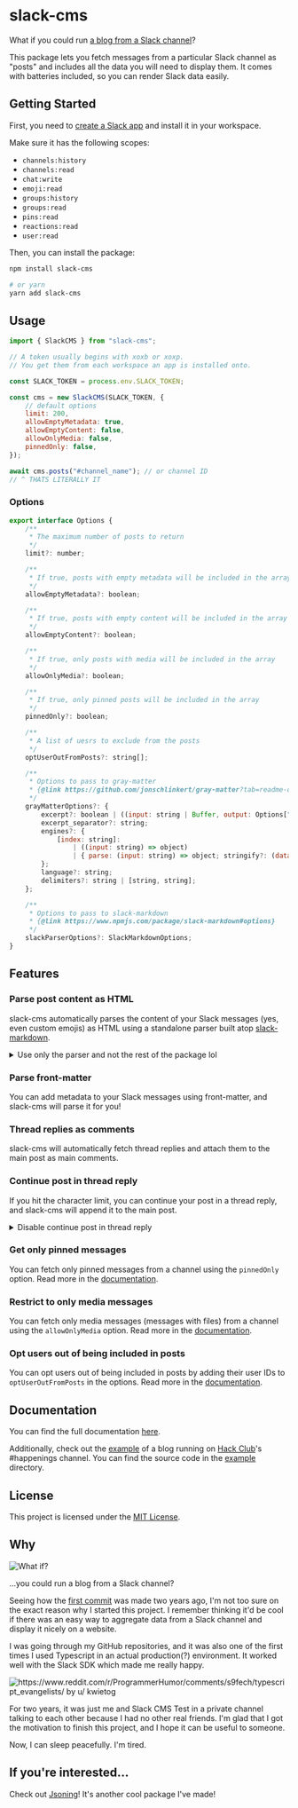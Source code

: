 # slack-cms

What if you could run [a blog from a Slack channel](https://slack-cms.netlify.app/)?

This package lets you fetch messages from a particular Slack channel as "posts" and includes all the data you will need to display them. It comes with batteries included, so you can render Slack data easily.

## Getting Started

First, you need to [create a Slack app](https://api.slack.com/apps) and install it in your workspace.

Make sure it has the following scopes:

- `channels:history`
- `channels:read`
- `chat:write`
- `emoji:read`
- `groups:history`
- `groups:read`
- `pins:read`
- `reactions:read`
- `user:read`

Then, you can install the package:

```bash
npm install slack-cms

# or yarn
yarn add slack-cms
```

## Usage

```javascript
import { SlackCMS } from "slack-cms";

// A token usually begins with xoxb or xoxp.
// You get them from each workspace an app is installed onto.

const SLACK_TOKEN = process.env.SLACK_TOKEN;

const cms = new SlackCMS(SLACK_TOKEN, {
	// default options
	limit: 200,
	allowEmptyMetadata: true,
	allowEmptyContent: false,
	allowOnlyMedia: false,
	pinnedOnly: false,
});

await cms.posts("#channel_name"); // or channel ID
// ^ THATS LITERALLY IT
```

### Options

```js
export interface Options {
	/**
	 * The maximum number of posts to return
	 */
	limit?: number;

	/**
	 * If true, posts with empty metadata will be included in the array
	 */
	allowEmptyMetadata?: boolean;

	/**
	 * If true, posts with empty content will be included in the array
	 */
	allowEmptyContent?: boolean;

	/**
	 * If true, only posts with media will be included in the array
	 */
	allowOnlyMedia?: boolean;

	/**
	 * If true, only pinned posts will be included in the array
	 */
	pinnedOnly?: boolean;

	/**
	 * A list of uesrs to exclude from the posts
	 */
	optUserOutFromPosts?: string[];

	/**
	 * Options to pass to gray-matter
	 * {@link https://github.com/jonschlinkert/gray-matter?tab=readme-ov-file#options}
	 */
	grayMatterOptions?: {
		excerpt?: boolean | ((input: string | Buffer, output: Options["grayMatterOptions"]) => string);
		excerpt_separator?: string;
		engines?: {
			[index: string]:
				| ((input: string) => object)
				| { parse: (input: string) => object; stringify?: (data: object) => string };
		};
		language?: string;
		delimiters?: string | [string, string];
	};

	/**
	 * Options to pass to slack-markdown
	 * {@link https://www.npmjs.com/package/slack-markdown#options}
	 */
	slackParserOptions?: SlackMarkdownOptions;
}
```

## Features

### Parse post content as HTML

slack-cms automatically parses the content of your Slack messages (yes, even custom emojis) as HTML using a standalone parser built atop [slack-markdown](https://npmjs.com/package/slack-markdown).

<details>
  <summary>Use only the parser and not the rest of the package lol</summary>
  
  ```javascript
  import { parse } from "slack-cms";

  // workaround to render custom Slack emojis
  // omit the next two lines if you don't mind not rendering custom emojis
  const { WebClient } = require("@slack/web-api");
  const web = new WebClient(process.env.SLACK_TOKEN);

  parse("*hello*").then((post) => {
    console.log(post, web, options); // <b>hello</b>
  });

  // Parsing options:
  // https://khalby786.github.io/slack-cms/functions/helpers_parse.parse.html
  ```
</details>

### Parse front-matter

You can add metadata to your Slack messages using front-matter, and slack-cms will parse it for you!

### Thread replies as comments

slack-cms will automatically fetch thread replies and attach them to the main post as main comments.

### Continue post in thread reply

If you hit the character limit, you can continue your post in a thread reply, and slack-cms will append it to the main post.

<details>
  <summary>Disable continue post in thread reply</summary>
  Add a 

  ```
  ---
  continuation: false
  ---
  ```
  to the front-matter to your thread reply.
</details>

### Get only pinned messages

You can fetch only pinned messages from a channel using the `pinnedOnly` option. Read more in the [documentation](https://khalby786.github.io/slack-cms/interfaces/interfaces_Options.Options.html#pinnedOnly).

### Restrict to only media messages

You can fetch only media messages (messages with files) from a channel using the `allowOnlyMedia` option. Read more in the [documentation](https://khalby786.github.io/slack-cms/interfaces/interfaces_Options.Options.html#allowOnlyMedia).

### Opt users out of being included in posts

You can opt users out of being included in posts by adding their user IDs to `optUserOutFromPosts` in the options. Read more in the [documentation](https://khalby786.github.io/slack-cms/interfaces/interfaces_Options.Options.html#optUserOutFromPosts).

## Documentation

You can find the full documentation [here](https://khalby786.github.io/slack-cms/).

Additionally, check out the [example](https://slack-cms.netlify.app/) of a blog running on [Hack Club](https://hackclub.com/)'s #happenings channel. You can find the source code in the [example](https://github.com/khalby786/slack-cms/tree/main/example) directory.

## License

This project is licensed under the [MIT License](https://github.com/khalby786/slack-cms/blob/main/LICENSE.md).

## Why

![What if?](https://upload.wikimedia.org/wikipedia/en/b/b6/What_If...%3F_%28TV_series%29_logo.png)

...you could run a blog from a Slack channel?

Seeing how the [first commit](https://github.com/khalby786/slack-cms/commit/f16402a5332a6891b9fcae6975ea8e9f903064cb) was made two years ago, I'm not too sure on the exact reason why I started this project. I remember thinking it'd be cool if there was an easy way to aggregate data from a Slack channel and display it nicely on a website.

I was going through my GitHub repositories, and it was also one of the first times I used Typescript in an actual production(?) environment. It worked well with the Slack SDK which made me really happy.

![https://www.reddit.com/r/ProgrammerHumor/comments/s9fech/typescript_evangelists/ by u/
kwietog
](https://preview.redd.it/typescript-evangelists-v0-0qompm4ao2d81.jpg?width=1080&crop=smart&auto=webp&s=1ce3a727cb9853275ded3681d97e99a6c8013723)

For two years, it was just me and Slack CMS Test in a private channel talking to each other because I had no other real friends. I'm glad that I got the motivation to finish this project, and I hope it can be useful to someone.

Now, I can sleep peacefully. I'm tired.

## If you're interested...
Check out [Jsoning](https://github.com/khalby786/jsoning)! It's another cool package I've made!